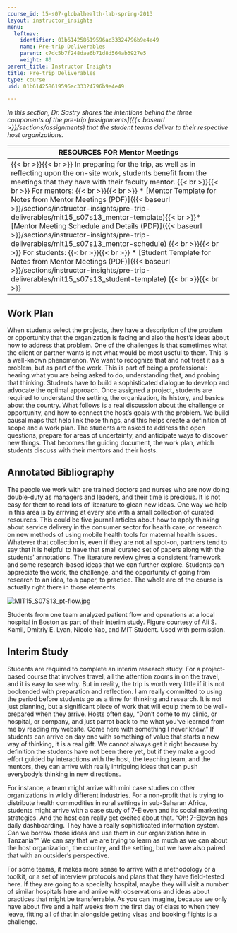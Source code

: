 ```yaml
---
course_id: 15-s07-globalhealth-lab-spring-2013
layout: instructor_insights
menu:
  leftnav:
    identifier: 01b614258619596ac33324796b9e4e49
    name: Pre-trip Deliverables
    parent: c7dc5b7f248dae6b71d8d564ab3927e5
    weight: 80
parent_title: Instructor Insights
title: Pre-trip Deliverables
type: course
uid: 01b614258619596ac33324796b9e4e49

---
```


_In this section, Dr. Sastry shares the intentions behind the three components of the pre-trip [assignments]({{< baseurl >}}/sections/assignments) that the student teams deliver to their respective host organizations._

| RESOURCES FOR Mentor Meetings |
| --- |
|  {{< br >}}{{< br >}} In preparing for the trip, as well as in reflecting upon the on-site work, students benefit from the meetings that they have with their faculty mentor. {{< br >}}{{< br >}} For mentors: {{< br >}}{{< br >}} *   [Mentor Template for Notes from Mentor Meetings (PDF)]({{< baseurl >}}/sections/instructor-insights/pre-trip-deliverables/mit15_s07s13_mentor-template){{< br >}}*   [Mentor Meeting Schedule and Details (PDF)]({{< baseurl >}}/sections/instructor-insights/pre-trip-deliverables/mit15_s07s13_mentor-schedule) {{< br >}}{{< br >}} For students: {{< br >}}{{< br >}} *   [Student Template for Notes from Mentor Meetings (PDF)]({{< baseurl >}}/sections/instructor-insights/pre-trip-deliverables/mit15_s07s13_student-template) {{< br >}}{{< br >}}  

Work Plan
---------

When students select the projects, they have a description of the problem or opportunity that the organization is facing and also the host’s ideas about how to address that problem. One of the challenges is that sometimes what the client or partner wants is not what would be most useful to them. This is a well-known phenomenon. We want to recognize that and not treat it as a problem, but as part of the work. This is part of being a professional: hearing what you are being asked to do, understanding that, and probing that thinking. Students have to build a sophisticated dialogue to develop and advocate the optimal approach. Once assigned a project, students are required to understand the setting, the organization, its history, and basics about the country. What follows is a real discussion about the challenge or opportunity, and how to connect the host’s goals with the problem. We build causal maps that help link those things, and this helps create a definition of scope and a work plan. The students are asked to address the open questions, prepare for areas of uncertainty, and anticipate ways to discover new things. That becomes the guiding document, the work plan, which students discuss with their mentors and their hosts.

Annotated Bibliography
----------------------

The people we work with are trained doctors and nurses who are now doing double-duty as managers and leaders, and their time is precious. It is not easy for them to read lots of literature to glean new ideas. One way we help in this area is by arriving at every site with a small collection of curated resources. This could be five journal articles about how to apply thinking about service delivery in the consumer sector for health care, or research on new methods of using mobile health tools for maternal health issues. Whatever that collection is, even if they are not all spot-on, partners tend to say that it is helpful to have that small curated set of papers along with the students’ annotations. The literature review gives a consistent framework and some research-based ideas that we can further explore. Students can appreciate the work, the challenge, and the opportunity of going from research to an idea, to a paper, to practice. The whole arc of the course is actually right there in those elements.

![MIT15_S07S13_pt-flow.jpg](/coursemedia/15-s07-globalhealth-lab-spring-2013/232abdddb9395ec44b45a193095f41d2_MIT15_S07S13_pt-flow.jpg)

Students from one team analyzed patient flow and operations at a local hospital in Boston as part of their interim study. Figure courtesy of Ali S. Kamil, Dmitriy E. Lyan, Nicole Yap, and MIT Student. Used with permission.

Interim Study
-------------

Students are required to complete an interim research study. For a project-based course that involves travel, all the attention zooms in on the travel, and it is easy to see why. But in reality, the trip is worth very little if it is not bookended with preparation and reflection. I am really committed to using the period before students go as a time for thinking and research. It is not just planning, but a significant piece of work that will equip them to be well-prepared when they arrive. Hosts often say, “Don’t come to my clinic, or hospital, or company, and just parrot back to me what you’ve learned from me by reading my website. Come here with something I never knew.” If students can arrive on day one with something of value that starts a new way of thinking, it is a real gift. We cannot always get it right because by definition the students have not been there yet, but if they make a good effort guided by interactions with the host, the teaching team, and the mentors, they can arrive with really intriguing ideas that can push everybody’s thinking in new directions.

For instance, a team might arrive with mini case studies on other organizations in wildly different industries. For a non-profit that is trying to distribute health commodities in rural settings in sub-Saharan Africa, students might arrive with a case study of 7-Eleven and its social marketing strategies. And the host can really get excited about that. “Oh! 7-Eleven has daily dashboarding. They have a really sophisticated information system. Can we borrow those ideas and use them in our organization here in Tanzania?” We can say that we are trying to learn as much as we can about the host organization, the country, and the setting, but we have also paired that with an outsider’s perspective.

For some teams, it makes more sense to arrive with a methodology or a toolkit, or a set of interview protocols and plans that they have field-tested here. If they are going to a specialty hospital, maybe they will visit a number of similar hospitals here and arrive with observations and ideas about practices that might be transferrable. As you can imagine, because we only have about five and a half weeks from the first day of class to when they leave, fitting all of that in alongside getting visas and booking flights is a challenge.